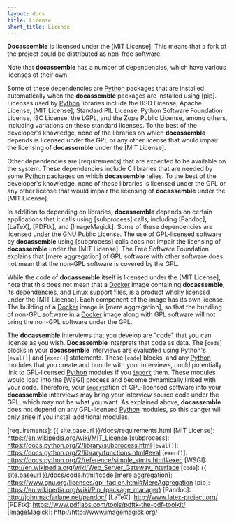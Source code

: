 ```yaml
---
layout: docs
title: License
short_title: License
---
```


**Docassemble** is licensed under the [MIT License].  This means that
a fork of the project could be distributed as non-free software.

Note that **docassemble** has a number of dependencies, which have
various licenses of their own.

Some of these dependencies are [Python] packages that are installed
automatically when the **docassemble** packages are installed using
[pip].  Licenses used by [Python] libraries include the BSD License,
Apache License, [MIT License], Standard PIL License, Python Software
Foundation License, ISC License, the LGPL, and the Zope Public
License, among others, including variations on these standard
licenses.  To the best of the developer's knowledge, none of the
libraries on which **docassemble** depends is licensed under the GPL
or any other license that would impair the licensing of
**docassemble** under the [MIT License].

Other dependencies are [requirements] that are expected to be
available on the system.  These dependencies include C libraries that
are needed by some [Python] packages on which **docassemble** relies.
To the best of the developer's knowledge, none of these libraries is
licensed under the GPL or any other license that would impair the
licensing of **docassemble** under the [MIT License].

In addition to depending on libraries, **docassemble** depends on
certain applications that it calls using [subprocess] calls, including
[Pandoc], [LaTeX], [PDFtk], and [ImageMagick].  Some of these
dependencies are licensed under the GNU Public License.  The use of
GPL-licensed software by **docassemble** using [subprocess] calls does
not impair the licensing of **docassemble** under the [MIT License].
The Free Software Foundation explains that [mere aggregation] of GPL
software with other software does not mean that the non-GPL software
is covered by the GPL.

While the code of **docassemble** itself is licensed under the
[MIT License], note that this does not mean that a [Docker] image
containing **docassemble**, its dependencies, and Linux support files,
is a product wholly licensed under the [MIT License].  Each component
of the image has its own license.  The building of a [Docker] image is
[mere aggregation], so that the bundling of non-GPL software in a
[Docker] image along with GPL software will not bring the non-GPL
software under the GPL.

The **docassemble** interviews that you develop are "code" that you
can license as you wish.  **Docassemble** interprets that code as
data.  The [`code`] blocks in your **docassemble** interviews are
evaluated using Python's [`eval()`] and [`exec()`] statements.  These
[`code`] blocks, and any [Python] modules that you create and bundle
with your interviews, could potentially link to GPL-licensed [Python]
modules if you [`import`] them.  These modules would load into the
[WSGI] process and become dynamically linked with your code.
Therefore, your [`import`]ation of GPL-licensed software into your
**docassemble** interviews may bring your interview source code under
the GPL, which may not be what you want.  As explained above,
**docassemble** does not depend on any GPL-licensed [Python] modules,
so this danger will only arise if you install additional modules.

[`import`]: https://docs.python.org/3/reference/import.html
[Docker]: https://www.docker.com/
[Python]: https://en.wikipedia.org/wiki/Python_%28programming_language%29
[requirements]: {{ site.baseurl }}/docs/requirements.html
[MIT License]: https://en.wikipedia.org/wiki/MIT_License
[subprocess]: https://docs.python.org/2/library/subprocess.html
[`eval()`]: https://docs.python.org/2/library/functions.html#eval
[`exec()`]: https://docs.python.org/2/reference/simple_stmts.html#exec
[WSGI]: http://en.wikipedia.org/wiki/Web_Server_Gateway_Interface
[`code`]: {{ site.baseurl }}/docs/code.html#code
[mere aggregation]: https://www.gnu.org/licenses/gpl-faq.en.html#MereAggregation
[pip]: https://en.wikipedia.org/wiki/Pip_(package_manager)
[Pandoc]: http://johnmacfarlane.net/pandoc/
[LaTeX]: http://www.latex-project.org/
[PDFtk]: https://www.pdflabs.com/tools/pdftk-the-pdf-toolkit/
[ImageMagick]: http://http://www.imagemagick.org/
